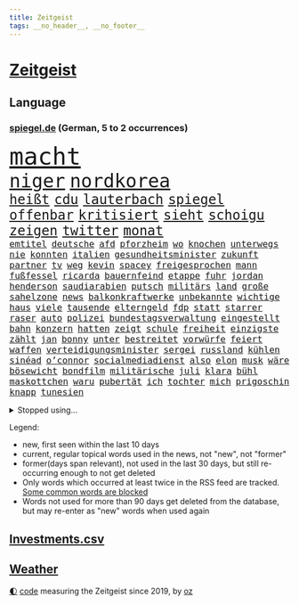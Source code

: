 ```yaml
---
title: Zeitgeist
tags: __no_header__, __no_footer__
---
```


# [Zeitgeist](https://oliz.io/zeitgeist/)

## Language

<h3><a href="https://www.spiegel.de" target="_blank">spiegel.de</a> (German, 5 to 2 occurrences)</h3>
<p style="font-family:monospace">
<span style="font-size:32pt"><a href="news_links.html#macht" class="current">macht</a></span>
<br>
<span style="font-size:25pt"><a href="news_links.html#niger" class="current">niger</a></span>
<span style="font-size:25pt"><a href="news_links.html#nordkorea" class="current">nordkorea</a></span>
<br>
<span style="font-size:18pt"><a href="news_links.html#heißt" class="current">heißt</a></span>
<span style="font-size:18pt"><a href="news_links.html#cdu" class="current">cdu</a></span>
<span style="font-size:18pt"><a href="news_links.html#lauterbach" class="current">lauterbach</a></span>
<span style="font-size:18pt"><a href="news_links.html#spiegel" class="current">spiegel</a></span>
<span style="font-size:18pt"><a href="news_links.html#offenbar" class="current">offenbar</a></span>
<span style="font-size:18pt"><a href="news_links.html#kritisiert" class="current">kritisiert</a></span>
<span style="font-size:18pt"><a href="news_links.html#sieht" class="current">sieht</a></span>
<span style="font-size:18pt"><a href="news_links.html#schoigu" class="current">schoigu</a></span>
<span style="font-size:18pt"><a href="news_links.html#zeigen" class="current">zeigen</a></span>
<span style="font-size:18pt"><a href="news_links.html#twitter" class="current">twitter</a></span>
<span style="font-size:18pt"><a href="news_links.html#monat" class="current">monat</a></span>
<br>
<span style="font-size:12pt"><a href="news_links.html#emtitel" class="new">emtitel</a></span>
<span style="font-size:12pt"><a href="news_links.html#deutsche" class="current">deutsche</a></span>
<span style="font-size:12pt"><a href="news_links.html#afd" class="current">afd</a></span>
<span style="font-size:12pt"><a href="news_links.html#pforzheim" class="current">pforzheim</a></span>
<span style="font-size:12pt"><a href="news_links.html#wo" class="current">wo</a></span>
<span style="font-size:12pt"><a href="news_links.html#knochen" class="new">knochen</a></span>
<span style="font-size:12pt"><a href="news_links.html#unterwegs" class="current">unterwegs</a></span>
<span style="font-size:12pt"><a href="news_links.html#nie" class="current">nie</a></span>
<span style="font-size:12pt"><a href="news_links.html#konnten" class="current">konnten</a></span>
<span style="font-size:12pt"><a href="news_links.html#italien" class="current">italien</a></span>
<span style="font-size:12pt"><a href="news_links.html#gesundheitsminister" class="current">gesundheitsminister</a></span>
<span style="font-size:12pt"><a href="news_links.html#zukunft" class="current">zukunft</a></span>
<span style="font-size:12pt"><a href="news_links.html#partner" class="current">partner</a></span>
<span style="font-size:12pt"><a href="news_links.html#tv" class="current">tv</a></span>
<span style="font-size:12pt"><a href="news_links.html#weg" class="current">weg</a></span>
<span style="font-size:12pt"><a href="news_links.html#kevin" class="current">kevin</a></span>
<span style="font-size:12pt"><a href="news_links.html#spacey" class="current">spacey</a></span>
<span style="font-size:12pt"><a href="news_links.html#freigesprochen" class="current">freigesprochen</a></span>
<span style="font-size:12pt"><a href="news_links.html#mann" class="current">mann</a></span>
<span style="font-size:12pt"><a href="news_links.html#fußfessel" class="current">fußfessel</a></span>
<span style="font-size:12pt"><a href="news_links.html#ricarda" class="current">ricarda</a></span>
<span style="font-size:12pt"><a href="news_links.html#bauernfeind" class="new">bauernfeind</a></span>
<span style="font-size:12pt"><a href="news_links.html#etappe" class="current">etappe</a></span>
<span style="font-size:12pt"><a href="news_links.html#fuhr" class="current">fuhr</a></span>
<span style="font-size:12pt"><a href="news_links.html#jordan" class="current">jordan</a></span>
<span style="font-size:12pt"><a href="news_links.html#henderson" class="new">henderson</a></span>
<span style="font-size:12pt"><a href="news_links.html#saudiarabien" class="current">saudiarabien</a></span>
<span style="font-size:12pt"><a href="news_links.html#putsch" class="current">putsch</a></span>
<span style="font-size:12pt"><a href="news_links.html#militärs" class="current">militärs</a></span>
<span style="font-size:12pt"><a href="news_links.html#land" class="current">land</a></span>
<span style="font-size:12pt"><a href="news_links.html#große" class="current">große</a></span>
<span style="font-size:12pt"><a href="news_links.html#sahelzone" class="current">sahelzone</a></span>
<span style="font-size:12pt"><a href="news_links.html#news" class="current">news</a></span>
<span style="font-size:12pt"><a href="news_links.html#balkonkraftwerke" class="current">balkonkraftwerke</a></span>
<span style="font-size:12pt"><a href="news_links.html#unbekannte" class="current">unbekannte</a></span>
<span style="font-size:12pt"><a href="news_links.html#wichtige" class="current">wichtige</a></span>
<span style="font-size:12pt"><a href="news_links.html#haus" class="current">haus</a></span>
<span style="font-size:12pt"><a href="news_links.html#viele" class="current">viele</a></span>
<span style="font-size:12pt"><a href="news_links.html#tausende" class="current">tausende</a></span>
<span style="font-size:12pt"><a href="news_links.html#elterngeld" class="current">elterngeld</a></span>
<span style="font-size:12pt"><a href="news_links.html#fdp" class="current">fdp</a></span>
<span style="font-size:12pt"><a href="news_links.html#statt" class="current">statt</a></span>
<span style="font-size:12pt"><a href="news_links.html#starrer" class="new">starrer</a></span>
<span style="font-size:12pt"><a href="news_links.html#raser" class="new">raser</a></span>
<span style="font-size:12pt"><a href="news_links.html#auto" class="current">auto</a></span>
<span style="font-size:12pt"><a href="news_links.html#polizei" class="current">polizei</a></span>
<span style="font-size:12pt"><a href="news_links.html#bundestagsverwaltung" class="new">bundestagsverwaltung</a></span>
<span style="font-size:12pt"><a href="news_links.html#eingestellt" class="current">eingestellt</a></span>
<span style="font-size:12pt"><a href="news_links.html#bahn" class="current">bahn</a></span>
<span style="font-size:12pt"><a href="news_links.html#konzern" class="current">konzern</a></span>
<span style="font-size:12pt"><a href="news_links.html#hatten" class="current">hatten</a></span>
<span style="font-size:12pt"><a href="news_links.html#zeigt" class="current">zeigt</a></span>
<span style="font-size:12pt"><a href="news_links.html#schule" class="current">schule</a></span>
<span style="font-size:12pt"><a href="news_links.html#freiheit" class="current">freiheit</a></span>
<span style="font-size:12pt"><a href="news_links.html#einzigste" class="new">einzigste</a></span>
<span style="font-size:12pt"><a href="news_links.html#zählt" class="current">zählt</a></span>
<span style="font-size:12pt"><a href="news_links.html#jan" class="current">jan</a></span>
<span style="font-size:12pt"><a href="news_links.html#bonny" class="new">bonny</a></span>
<span style="font-size:12pt"><a href="news_links.html#unter" class="current">unter</a></span>
<span style="font-size:12pt"><a href="news_links.html#bestreitet" class="current">bestreitet</a></span>
<span style="font-size:12pt"><a href="news_links.html#vorwürfe" class="current">vorwürfe</a></span>
<span style="font-size:12pt"><a href="news_links.html#feiert" class="current">feiert</a></span>
<span style="font-size:12pt"><a href="news_links.html#waffen" class="current">waffen</a></span>
<span style="font-size:12pt"><a href="news_links.html#verteidigungsminister" class="current">verteidigungsminister</a></span>
<span style="font-size:12pt"><a href="news_links.html#sergei" class="current">sergei</a></span>
<span style="font-size:12pt"><a href="news_links.html#russland" class="current">russland</a></span>
<span style="font-size:12pt"><a href="news_links.html#kühlen" class="current">kühlen</a></span>
<span style="font-size:12pt"><a href="news_links.html#sinéad" class="new">sinéad</a></span>
<span style="font-size:12pt"><a href="news_links.html#o’connor" class="new">o’connor</a></span>
<span style="font-size:12pt"><a href="news_links.html#socialmediadienst" class="new">socialmediadienst</a></span>
<span style="font-size:12pt"><a href="news_links.html#also" class="current">also</a></span>
<span style="font-size:12pt"><a href="news_links.html#elon" class="current">elon</a></span>
<span style="font-size:12pt"><a href="news_links.html#musk" class="current">musk</a></span>
<span style="font-size:12pt"><a href="news_links.html#wäre" class="current">wäre</a></span>
<span style="font-size:12pt"><a href="news_links.html#bösewicht" class="new">bösewicht</a></span>
<span style="font-size:12pt"><a href="news_links.html#bondfilm" class="new">bondfilm</a></span>
<span style="font-size:12pt"><a href="news_links.html#militärische" class="current">militärische</a></span>
<span style="font-size:12pt"><a href="news_links.html#juli" class="current">juli</a></span>
<span style="font-size:12pt"><a href="news_links.html#klara" class="current">klara</a></span>
<span style="font-size:12pt"><a href="news_links.html#bühl" class="new">bühl</a></span>
<span style="font-size:12pt"><a href="news_links.html#maskottchen" class="current">maskottchen</a></span>
<span style="font-size:12pt"><a href="news_links.html#waru" class="new">waru</a></span>
<span style="font-size:12pt"><a href="news_links.html#pubertät" class="new">pubertät</a></span>
<span style="font-size:12pt"><a href="news_links.html#ich" class="current">ich</a></span>
<span style="font-size:12pt"><a href="news_links.html#tochter" class="current">tochter</a></span>
<span style="font-size:12pt"><a href="news_links.html#mich" class="current">mich</a></span>
<span style="font-size:12pt"><a href="news_links.html#prigoschin" class="current">prigoschin</a></span>
<span style="font-size:12pt"><a href="news_links.html#knapp" class="current">knapp</a></span>
<span style="font-size:12pt"><a href="news_links.html#tunesien" class="current">tunesien</a></span>
</p>
<details>
<summary>Stopped using...</summary>
<p class="former" style="font-size:12pt">
aussicht(1008) dauerhaft(1008) kraft(1008) legte(1008) normal(1008) beschreibt(1007) ebenfalls(1007) welle(1007) winter(1007) eskalation(1006) halle(1006) verhängte(1006) vfl(1006) wald(1006) anne(1005) bekam(1005) bochum(1005) champions(1005) eindruck(1005) enorm(1005) pakistan(1005) versteigert(1005) betrug(1004) boot(1004) digitalisierung(1004) erfahrungen(1004) ergebnisse(1004) legendären(1004) monatelang(1004) schlimm(1004) stolz(1004) toni(1004) belasten(1003) chaos(1003) chelsea(1003) polizeieinsatz(1002) sprache(1002) ddr(1001) dokumente(1001) mainz(1001) fischer(1000) führende(1000) gebaut(1000) konzept(1000) länge(1000) sv(1000) österreichischen(1000) infektionen(999) kämpfer(999) teheran(999) unterschiedlich(999) verklagt(999) angeklagter(998) internen(998) leipziger(998) st(998) verena(998) you(998) langfristig(997) meint(997) radikal(997) schwanger(997) tötung(997) wiederholt(997) wirtschaftlichen(997) aktuell(996) berichterstattung(996) netzwerk(996) volksrepublik(996) ändert(996) amerika(995) anthony(995) verwirrung(995) herzogin(994) kultur(994) restaurant(994) sperrt(994) 04(993) großbritanniens(993) holen(992) hürden(992) schüssen(992) halb(991) reden(991) torhüter(991) übernahme(991) ii(990) taiwan(990) veranstalter(990) töten(989) schnitt(988) begriff(987) belegen(987) betont(987) beiträge(986) auskunft(985) ordnung(985) verantwortung(985) dran(984) nachgewiesen(984) nationalen(983) haaland(982) königin(981) nah(981) parallelen(981) konkrete(980) präsenz(979) aufarbeitung(978) einschätzung(978) rettung(978) laufenden(977) freiwillig(974) verständnis(974) retter(973) klasse(972) ämter(972) abgeschlossen(968) erhöhung(965) kanadas(960) gebieten(954) herausforderungen(954) musik(952) ausgaben(948) billiger(937) lieferketten(905) räumte(896) milliardär(892) direkten(861) finanziellen(857) gebeten(824) vehement(821) blut(820) willkommen(802) fußballnationalmannschaft(799) japanischen(790) videoaufnahmen(766) fachkräftemangel(752) ausnahme(746) traditionelle(740) bundesanwaltschaft(729) kalte(726) 72(725) bedankt(713) technischen(709) beliebte(704) unterdrückung(696) kameras(695) 700(693) sechste(693) schwarz(689) anhängern(681) moderner(676) world(674) liebsten(673) papiere(670) verletzten(670) böse(669) gehälter(666) milch(666) diebe(665) offene(663) games(654) royals(651) abhängigkeit(647) kunstwerke(644) basketballstar(640) ruhestand(639) fdppolitiker(635) zentralen(627) strackzimmermann(626) parlamentarier(624) rosa(622) umsetzung(622) kälte(621) benutzt(618) radikaler(617) ungewöhnliche(614) verläuft(614) beliebt(612) airlines(597) fußballs(597) trip(596) otto(587) erwiesen(582) lehrerinnen(578) waffenruhe(578) arbeitsminister(575) teuerung(571) verteuert(571) einzig(566) überlebten(564) ersatz(557) symbol(557) verpflichtung(555) vorbereiten(553) hinzu(550) flugzeugen(549) vorm(546) soldat(544) untergang(543) zusammenhalt(541) gerichte(539) euch(537) desto(536) wagt(534) unternehmens(531) verweist(526) ergeben(523) lohnen(521) luftfahrt(516) fähigkeiten(510) fortsetzen(500) air(496) sanktioniert(487) nebenbei(481) verliehen(477) eingetroffen(474) flüchten(474) herzen(471) unfällen(470) königsklasse(463) beben(460) wall(456) drohe(455) crew(453) kompensieren(452) weitermachen(452) neuerdings(451) generalstaatsanwaltschaft(437) hammer(436) umstände(436) b(435) bodo(435) klopp(434) aufeinander(428) fragwürdige(426) halt(426) ärztinnen(426) harter(424) wütende(424) 14jährigen(416) einhalten(407) kühnert(406) chinesischer(404) libanon(402) verbrennungsmotor(402) französischer(401) mitarbeitende(401) ramelow(396) save(394) übung(393) nationale(390) möbel(387) missbrauchsvorwürfe(386) neustart(386) erntet(379) baum(378) vorantreiben(378) finde(376) krebserkrankung(373) image(372) 27jährige(371) jemals(368) klarheit(368) ausgewertet(366) diente(366) kämpferisch(366) verteilen(365) uneins(364) batterien(362) giffey(362) formen(358) eigentliche(355) abitur(350) etlichen(347) neueste(344) diktatur(336) verabschiedete(336) nation(335) medizin(334) gefüllt(333) hoffnungsträger(333) aufmerksam(332) traten(331) erlässt(327) extremisten(327) flüssen(327) produzent(325) angezeigt(323) rot(323) tarife(322) fische(320) klappen(320) rutschen(313) spionage(309) rügt(302) ereignet(300) informierte(300) machtmissbrauch(299) feierten(297) vegane(293) verbleib(291) stützt(289) 1400(288) psychologin(287) eingeschaltet(286) verfängt(283) winzigen(282) halbzeit(281) vernunft(281) verwandelt(281) phoenix(280) besatzung(277) bruch(273) staatsanwalt(272) handball(271) edward(267) kulissen(267) auszeichnung(265) gefährlichsten(265) kommando(265) machtlos(264) natogeneralsekretär(263) menschenrechtsaktivisten(262) prien(261) ratten(261) traditionell(260) erziehung(259) meldungen(259) fraktionschef(258) rust(258) alice(257) energiepreisbremse(257) laster(257) harrt(249) leere(248) 39(247) schwierigsten(247) orden(246) schossen(245) verfehlte(244) heinrich(243) rudi(242) zuschauen(240) suisse(239) weltrangliste(239) söldnertruppe(237) ahnen(235) schmecken(234) chinareise(233) psychologe(233) singt(233) antibiotika(232) bedienen(232) bengvir(231) itamar(231) liberale(230) südafrikas(230) privatjets(227) artenschutz(226) zerschlagen(226) entwendet(225) bundesjustizminister(224) gekostet(224) verdoppeln(224) infantino(223) lauter(223) statistische(223) stereotype(223) überlebende(223) angriffs(222) bewerben(221) wagnergruppe(221) chefposten(220) damaligen(220) machtkampf(220) skepsis(220) ehrlich(219) text(219) anscheinend(218) airbus(217) dfbelf(216) mediathek(216) siegfried(216) verbannt(215) kritikern(214) gianni(213) steigerung(213) abschiebungen(211) bewaffneten(211) wundern(211) eingerichtet(208) erkennbar(207) läden(207) mächtige(207) totschlags(207) umziehen(207) vulkan(207) asylbewerber(206) kanäle(206) professionell(206) emails(205) zunehmende(205) heiraten(204) legendäre(204) kieler(202) genügend(200) pakistans(200) schenk(200) mittelpunkt(199) eingestehen(198) praxis(197) aggressiv(196) entgleist(195) klüger(195) telefonat(194) lockt(192) nhl(192) häftlinge(191) umzug(191) völler(190) gelder(189) community(188) erfährt(187) platzen(187) kongo(185) pokal(185) ersatzfreiheitsstrafen(183) sicherheitsvorkehrungen(182) flasche(181) amtsantritt(178) aufträgen(178) militärübung(178) missbrauchsvorwürfen(178) kloster(177) versinken(177) 23jähriger(176) dauer(176) plätzen(176) untersagen(176) ballauf(175) kommender(175) brannten(174) ölkonzern(174) sektor(173) zigarette(173) 250000(172) ludwig(172) verleumdung(172) vermögen(171) mandat(170) bildzeitung(169) überfüllten(169) bundespolitik(168) herrschaft(168) 230(167) umfasst(166) eingegangen(165) krebsmedikamente(165) nicolas(164) unterhose(164) getragen(163) ausgerufen(162) floh(162) angestiegen(161) regierte(161) unterirdische(161) anderson(160) gedemütigt(160) siege(160) streamer(160) wagnertruppe(160) wesentlich(159) pferde(158) rettungsdienst(158) tante(158) attackierte(157) bauministerin(157) geywitz(157) fahrlässiger(155) losgegangen(155) angemessen(154) energiepreispauschale(154) lernte(154) antike(153) wissler(153) hunderter(152) lauf(152) abgehalten(151) abwanderung(151) ostdeutsche(150) ausbilden(149) seltenen(149) aktive(148) neunjährigen(148) linkenchefin(147) nagelsmann(147) saarbrücken(147) spiegelspitzengespräch(147) dom(146) tschechische(146) uefa(146) 35jährige(145) brauche(145) bundesverteidigungsminister(145) dhl(145) zerrissen(145) landtagswahl(144) panik(144) positiver(144) verschwundenen(144) domenico(143) dramatischer(143) sondervermögen(143) tedesco(143) nicola(142) klappe(141) offizier(141) riskante(141) stange(141) waffengesetze(141) karin(140) terrorverdachts(139) augenhöhe(138) dfbpokal(138) südtirol(138) lampedusa(137) dorfes(136) siedler(136) zugelegt(135) fußstapfen(134) schiffsunglück(134) vergnügungspark(134) entschlossen(133) initiativen(133) rotgrünrot(133) spdspitzenkandidatin(133) teilerfolg(133) uhren(133) währte(133) mund(132) russinnen(132) wütenden(132) nordstreampipelines(131) verteidigungsministers(131) aktualisiert(130) equal(130) pay(130) suns(130) blüht(128) lasst(128) lemon(128) überforderung(128) ausschnitte(127) wendepunkt(126) billionen(125) drittes(125) effizient(125) erwecken(125) alarmstufe(124) topdiplomat(124) fälschungen(123) teufel(123) zyklon(123) artillerie(122) konkreter(122) captain(121) russisch(121) rio(120) zweieinhalb(120) ingo(119) mediengruppe(119) rekonstruieren(119) rheinische(118) slowenien(118) björn(117) dieselautos(117) gemeindebund(117) grafikanalyse(117) wirtschaftsleistung(117) rebellion(116) tragischen(116) pflegeversicherung(115) klimaaktivist(114) bildschirm(113) dominator(113) stahlen(113) xinjiang(113) josé(112) mourinho(112) verstärken(112) südwesten(111) gen(110) germany(110) kommunistische(110) entzündet(109) luke(109) naiv(109) schauspielers(109) usgeheimdienste(109) baugenehmigungen(108) bundesverwaltungsgericht(108) erwarteten(108) erfand(107) fehde(107) zerlegt(107) bemängelt(106) connecticut(106) kw(106) nordstreampipeline(106) wüst(106) geschwächt(105) mannheim(105) segeljacht(105) zufriedenheit(105) scorsese(104) leck(103) dauerhafte(102) detailliert(102) genaue(102) li(101) maja(101) qiang(101) solarstrom(101) bundesligist(100) kollabiert(100) schleuser(100) angeschossen(99) einspruch(99) kommandeur(99) angeprangert(97) tarifangebot(97) gekürt(96) pool(96) revolver(96) singapur(96) unverhältnismäßig(96) 1961(95) ac(95) bizarren(95) erling(95) sofortiger(95) krankenversicherung(94) machtwort(94) gründung(93) dieselskandal(92) greenwashing(92) konsole(92) schadstoffe(92) sportlichen(92) stationieren(92) unrealistisch(92) zeitreise(92) ecuador(91) reuß(91) drohte(90) hauptsache(90) privates(90) smog(90) wegzudenken(90) 49jährige(89) angehalten(89) brown(89) fernsehansprache(89) gesundheitsschädlicher(89) hervorgeht(89) klassenfahrt(89) stabilisieren(89) stabilität(89) tornados(89) verschiedener(89) brillant(88) gesetzesvorhaben(88) absolute(87) eurojackpot(87) gmbh(87) mr(87) vergessenheit(87) wagnertruppen(87) vergrault(86) artefakte(85) emqualifikation(85) interne(85) referendum(85) solar(85) unosicherheitsrats(85) verdienstorden(85) alibaba(84) evan(84) festgeklebt(84) gartenkolumne(84) gershkovich(84) itfirma(84) klimaschutzgesetzes(84) koalitionsvertrag(84) kommissare(84) ntc(84) regierungsbefragung(84) spekulieren(84) bahnvorstand(83) bett(83) cringe(83) decks(83) gemälde(83) härtere(83) kentucky(83) liberaler(83) pornostar(83) racing(83) statements(83) 33jähriger(82) basketballer(82) files(82) gange(82) gesundheitlichen(82) gleichberechtigte(82) kompromisse(82) versetzen(82) alarmbereitschaft(81) dauerfeuer(81) dgb(81) kanadische(81) stolpern(81) unterbricht(81) gesamtmetallchef(80) gesamtmetallpräsident(80) handschellen(80) imperialer(80) monarch(80) tschentscher(80) alltags(79) artenvielfalt(79) blaulicht(79) bundesverfassungsgerichts(79) guinea(79) konservativ(79) kopfzerbrechen(79) krankschreibung(79) schillernden(79) schulze(79) sponsor(79) synthetische(79) waldbrandgefahr(79) whistleblower(79) amtsinhaber(78) generalprobe(78) hochrangiger(78) kühe(78) neffe(78) trainerfrage(78) trümmerfeld(78) wettbewerbshüter(78) 2010(77) rundumschlag(77) schmelzen(77) wirbelsturm(77) anblick(76) autozulieferer(76) betrugsmasche(76) chatnachrichten(76) gefährte(76) görlitz(76) mainzer(76) qualitätsprobleme(76) schleppen(76) spätere(76) unbegleitete(76) zauber(76) eskalierenden(75) fifapräsident(75) geflüchteter(75) hinterließ(75) kurios(75) mittelschicht(75) polizeiuniform(75) wohnwagen(75) heftiges(74) kichererbsen(74) legale(74) obstbauern(74) verlängerte(74) zehnjährigen(74) anwerben(73) chips(73) equipment(73) exministerpräsident(73) humane(73) lukaku(73) romelu(73) aufrufen(72) einknicken(72) eiszeit(72) olg(72) tesa(72) zusammengeschlossen(72) entzaubert(71) forscherin(71) gesäß(71) uniform(71) 26jährigen(70) brutto(70) eskalieren(70) gedenkt(70) mechanismus(70) schwimmbäder(70) unterschiedlichen(70) zielgruppe(70) erledigen(69) hockenheim(69) seil(69) aufstands(68) besatzer(68) bundesstaaten(68) cosco(68) dm(68) durchlaufen(68) gefängnissen(68) gerry(68) gigantischen(68) kutsche(68) modekonzern(68) andernorts(67) krankschreibungen(67) schwager(67) zerstritten(67) citys(66) derisking(66) kontrollierte(66) 58(65) aktivistengruppe(65) aufspüren(65) dürftig(65) eupläne(65) konsumieren(65) punktet(65) sonntagnachmittag(65) wahlkampfmanöver(65) blutvergießen(64) treffens(64) verhört(64) auftauchen(63) konzentrationslager(63) versehentlich(63) weltkriegsbombe(63) anhören(62) familiengeschichte(62) studienkredite(62) versteckt(62) ambitionierten(61) bundestagsvizepräsidentin(61) fahrgastverband(61) köchin(61) kürte(61) montevideo(61) special(61) vernichten(61) fabriken(60) out(60) regierender(60) schlösser(60) uneinig(60) unsichtbar(60) ausgeflogen(59) bestrafung(59) bluetooth(59) guatemala(59) vetternwirtschaft(59) notbetrieb(58) parteitag(58) schlüsselrolle(58) solarparks(58) telefone(58) tenor(58) wussten(58) ardern(57) ausfahrt(57) befanden(57) beordert(57) fabian(57) hauptsächlich(57) jacinda(57) nötigen(57) zürich(57) deutschchinesischen(56) drache(56) kolonialismus(56) kranker(56) leitende(56) medikamenten(56) sicherheitsdienst(56) spöttisch(56) verhaltenstherapeutin(56) boomen(55) motto(55) spdmann(55) continental(54) eigenschaften(54) halbleiter(54) könige(54) rechtskräftig(54) unterzeichnen(54) meeresgrund(53) nächtliche(53) zusammengekommen(53) 33jährigen(52) bemerkung(52) besagt(52) bundesspd(52) cyril(52) kfrage(52) kredite(52) nkunku(52) pixel(52) privathaushalten(52) quadratmetern(52) ramaphosa(52) schlange(52) vorbeugen(52) mindrup(51) vierter(51) fdppolitikerin(50) fünfjähriger(50) hackerfirma(50) makeiev(50) militärführung(50) poliert(50) schimpfen(50) triathlon(50) denkmäler(49) favorisierten(49) neuwahlen(49) schulter(49) statistischem(49) brigade(48) motorräder(48) sexy(48) jenen(47) protestierten(47) schockiert(47) sommerurlaub(47) vorsieht(47) überwachen(47) angelegt(46) außenseiter(46) jürgens(46) kroos(46) telefónica(46) unternehmensberater(46) werken(46) chronik(45) einschreiten(45) resultat(45) woronesch(45) birkner(44) einladen(44) erforschung(44) lebensgefährlich(44) legalen(44) strafgefangene(44) massenschlägerei(43) minimalistisch(43) outback(43) putschversuch(43) sehnsuchtsorte(43) terroristischen(43) 1953(42) boomergeneration(42) god(42) kalender(42) sparte(42) ausrichten(41) durst(41) mordfälle(41) vatertag(41) führender(40) groningen(40) innige(40) kampfjetkoalition(40) mohammed(40) thoms(40) abfindung(39) ankläger(39) autobahngesellschaft(39) befürchtete(39) besetzter(39) dolch(39) erderhitzung(39) fliegende(39) globaler(39) megadeal(39) netzpromis(39) verspätete(39) 1948(38) bejaht(38) diplomatischen(38) hütten(38) lasso(38) nachbessern(38) staatskonzern(38) vergleicht(38) belgiens(37) länderspiel(37) mitgliederversammlung(37) spitzenkandidatin(37) süddeutschland(37) usbotschafter(37) erneuerbarer(36) erobert(36) kompensiert(36) samstagvormittag(36) scholzuntersuchungsausschuss(36) seen(36) wappnet(36) weltstars(36) wnba(36) ärzten(36) besseres(35) bonner(35) einzigartiger(35) helden(35) interessenten(35) kaputte(35) tweets(35) warnstufe(35) rushdie(34) salman(34) agieren(33) bereitschaft(33) bewilligt(33) kopfgeld(33) lka(33) schlager(33) tsv(33) verbandschef(33) abfahrt(32) bahnhöfe(32) joy(32) kaiserreich(32) kaufpreise(32) krämer(32) reichsten(32) baumaterial(31) bereichen(31) hausbau(31) jochen(31) josephine(31) kulturgüter(31) ott(31) rechtsanspruch(31) usoffizier(31) abgenommen(30) alarmsignal(30) fragenkatalog(30) grafik(30) keilt(30) massenpanik(30) pride(30) babyboomer(29) elektronik(29) kronprinz(29) schwieg(29) soft(29) verantwortlicher(29) verurteilen(29) einvernehmlicher(28) ergriffen(28) fpöchef(28) konturen(28) lanka(28) sonntagmorgen(28) sri(28) ungeschehen(28) zurückhalten(28) übergewichtig(28) amis(27) ausgeht(27) chipherstellers(27) einlass(27) júnior(27) kopie(27) plädoyers(27) uganda(27) vinícius(27) überwiegend(27) basketballteams(26) defender(26) erkrankten(26) handele(26) markenname(26) passende(26) schlagersängerin(26) topetagen(26) fasziniert(25) feuers(25) flammenwerfer(25) helm(25) marktführer(25) oligarch(25) prominent(25) spiderman(25) superheldenfilm(25) wildes(25) zivilen(25) aachener(24) dramas(24) ehrgeiz(24) just(24) like(24) profitierten(24) braunkohle(23) gündoğan(23) i̇lkay(23) ritt(23) unbegrenzte(23) unterschied(23) wiederentdeckt(23) aufgeräumt(22) bdipräsident(22) bella(22) geschlechtergerechte(22) gewappnet(22) hasskommentare(22) rammsteinsänger(22) russwurm(22) spezialisiert(22) ted(22) across(21) defizite(21) desaströse(21) grande(21) klopfen(21) nordhalbkugel(21) raketenabwehr(21) schwerpunkte(21) spiderverse(21) coaches(20) feuerwehren(20) gündogan(20) hooligans(20) ilkay(20) verteidigungsbündnis(20) beseitigen(19) dauermeister(19) fischsterben(19) janlennard(19) oderkatastrophe(19) stillgelegt(19) struff(19) dschungel(18) gesetzlicher(18) luftqualität(18) sobald(18) zügen(18) 1923(17) parteizentrale(17) überlastete(17) brandursache(16) ehrenamtlich(16) hallhuber(16) rechtsaußenpartei(16) rücke(16) schutzsuchende(16) überarbeitet(16) anfragen(15) leo(15) pankow(15) verschollen(15) #metooskandal(14) aufräumarbeiten(14) kayla(14) lynn(14) militärflugzeuge(14) pfiffen(14) shelby(14) shyx(14) spiegelklimabericht(14) spotify(14) youtuberin(14) aufbewahren(13) basis(13) bestes(13) brandbekämpfung(13) gasversorgung(13) kameraautos(13) unübersehbar(13) view(13) überregionale(13) badenschier(12) demmer(12) exbayerntrainer(12) gewaltbereitschaft(12) guerreiro(12) lausitz(12) rausgeworfen(12) sympathie(12) vorbilder(12) aftershowpartys(11) fachleuten(11) kachowkadamms(11) novelle(11) pat(11) wartete(11)
</p>
</details>
<p>Legend:
<ul>
<li><span class="new">new</span>, first seen within the last 10 days</li>
<li><span class="current">current</span>, regular topical words used in the news, not "new", not "former"</li>
<li><span class="former">former(days span relevant)</span>, not used in the last 30 days, but still re-occurring enough to not get deleted</li>
<li>Only words which occurred at least twice in the RSS feed are tracked. <a href="language/filters.py">Some common words are blocked</a></li>
<li>Words not used for more than 90 days get deleted from the database, but may re-enter as "new" words when used again</li>
</ul>
</p>

## [Investments](investments.html)[.csv](investments.csv)

## [Weather](weather.html)

<footer>
<a href="javascript:toggleTheme()" class="nav">🌓</a>
<a href="https://github.com/ooz/zeitgeist">code</a> measuring the Zeitgeist since 2019, by <a href="https://oliz.io">oz</a>
</footer>
